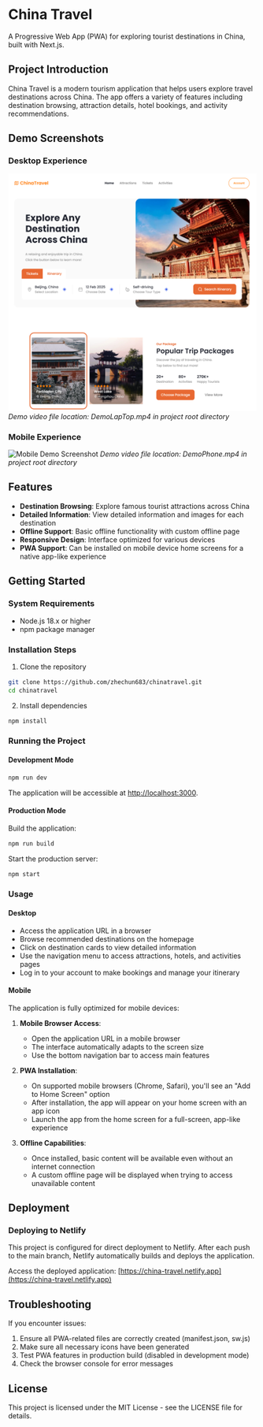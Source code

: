 # China Travel

A Progressive Web App (PWA) for exploring tourist destinations in China, built with Next.js.

## Project Introduction

China Travel is a modern tourism application that helps users explore travel destinations across China. The app offers a variety of features including destination browsing, attraction details, hotel bookings, and activity recommendations.

## Demo Screenshots

### Desktop Experience
![Desktop Demo Screenshot](./LapTop.png)
*Demo video file location: DemoLapTop.mp4 in project root directory*

### Mobile Experience
![Mobile Demo Screenshot](./Phone.png)
*Demo video file location: DemoPhone.mp4 in project root directory*

## Features

- **Destination Browsing**: Explore famous tourist attractions across China
- **Detailed Information**: View detailed information and images for each destination
- **Offline Support**: Basic offline functionality with custom offline page
- **Responsive Design**: Interface optimized for various devices
- **PWA Support**: Can be installed on mobile device home screens for a native app-like experience

## Getting Started

### System Requirements

- Node.js 18.x or higher
- npm package manager

### Installation Steps

1. Clone the repository

```bash
git clone https://github.com/zhechun683/chinatravel.git
cd chinatravel
```

2. Install dependencies

```bash
npm install
```

### Running the Project

#### Development Mode

```bash
npm run dev
```

The application will be accessible at [http://localhost:3000](http://localhost:3000).

#### Production Mode

Build the application:

```bash
npm run build
```

Start the production server:

```bash
npm start
```

### Usage

#### Desktop

- Access the application URL in a browser
- Browse recommended destinations on the homepage
- Click on destination cards to view detailed information
- Use the navigation menu to access attractions, hotels, and activities pages
- Log in to your account to make bookings and manage your itinerary

#### Mobile

The application is fully optimized for mobile devices:

1. **Mobile Browser Access**:
   - Open the application URL in a mobile browser
   - The interface automatically adapts to the screen size
   - Use the bottom navigation bar to access main features

2. **PWA Installation**:
   - On supported mobile browsers (Chrome, Safari), you'll see an "Add to Home Screen" option
   - After installation, the app will appear on your home screen with an app icon
   - Launch the app from the home screen for a full-screen, app-like experience

3. **Offline Capabilities**:
   - Once installed, basic content will be available even without an internet connection
   - A custom offline page will be displayed when trying to access unavailable content

## Deployment

### Deploying to Netlify

This project is configured for direct deployment to Netlify. After each push to the main branch, Netlify automatically builds and deploys the application.

Access the deployed application: [https://china-travel.netlify.app](https://china-travel.netlify.app)

## Troubleshooting

If you encounter issues:

1. Ensure all PWA-related files are correctly created (manifest.json, sw.js)
2. Make sure all necessary icons have been generated
3. Test PWA features in production build (disabled in development mode)
4. Check the browser console for error messages

## License

This project is licensed under the MIT License - see the LICENSE file for details.